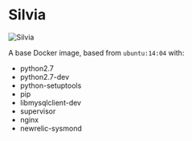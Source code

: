 # Silvia

![Silvia](http://i.imgur.com/vDhxGJE.jpg?1)

A base Docker image, based from `ubuntu:14:04` with:
 - python2.7
 - python2.7-dev
 - python-setuptools
 - pip
 - libmysqlclient-dev
 - supervisor
 - nginx
 - newrelic-sysmond
